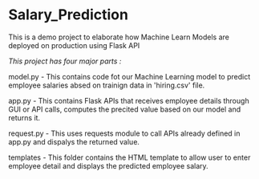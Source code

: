 # Salary_Prediction
This is a demo project to elaborate how Machine Learn Models are deployed on production using Flask API


*This project has four major parts :*

model.py - This contains code fot our Machine Learning model to predict employee salaries absed on trainign data in 'hiring.csv' file.

app.py - This contains Flask APIs that receives employee details through GUI or API calls, computes the precited value based on our model and returns it.

request.py - This uses requests module to call APIs already defined in app.py and dispalys the returned value.

templates - This folder contains the HTML template to allow user to enter employee detail and displays the predicted employee salary.
